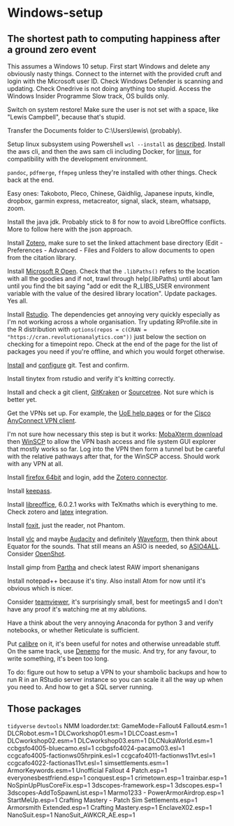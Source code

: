 # Windows-setup
## The shortest path to computing happiness after a ground zero event
This assumes a Windows 10 setup.  First start Windows and delete any obviously nasty things.  Connect to the internet with the provided cruft and login with the Microsoft user ID.  Check Windows Defender is scanning and updating.  Check Onedrive is not doing anything too stupid.  Access the Windows Insider Programme Slow track, OS builds only.

Switch on system restore!
Make sure the user is not set with a space, like "Lewis Campbell", because that's stupid.

Transfer the Documents folder to C:\Users\lewis\ (probably).

Setup linux subsystem using Powershell `wsl --install` as [described](https://docs.microsoft.com/en-us/windows/wsl/install). Install the aws cli, and then the aws sam cli including Docker, for [linux](https://docs.aws.amazon.com/serverless-application-model/latest/developerguide/serverless-sam-cli-install-linux.html), for compatibility with the development environment.

`pandoc`, `pdfmerge`, `ffmpeg` unless they're installed with other things. Check back at the end.

Easy ones: Takoboto, Pleco, Chinese, Gàidhlig, Japanese inputs, kindle, dropbox, garmin express, metacreator, signal, slack, steam, whatsapp, zoom.

Install the java jdk.  Probably stick to 8 for now to avoid LibreOffice conflicts. More to follow here with the json approach.

Install [Zotero](https://www.zotero.org/), make sure to set the linked attachment base directory (Edit - Preferences - Advanced - Files and Folders to allow documents to open from the citation library.

Install [Microsoft R Open](https://mran.microsoft.com/download/). Check that the `.libPaths()` refers to the location with all the goodies and if not, trawl through help(.libPaths) until about 1am until you find the bit saying "add or edit the R_LIBS_USER environment variable with the value of the desired library location". Update packages.  Yes all.

Install [Rstudio](https://www.rstudio.com/products/rstudio/download/).  The dependencies get annoying very quickly especially as I'm not working across a whole organisation. Try updating RProfile.site in the R distribution with `options(repos = c(CRAN = "https://cran.revolutionanalytics.com"))` just below the section on checking for a timepoint repo. Check at the end of the page for the list of packages you need if you're offline, and which you would forget otherwise.

[Install](https://git-for-windows.github.io/) and [configure](happygitwithr) git.  Test and confirm.

Install tinytex from rstudio and verify it's knitting correctly.

Install and check a git client, [GitKraken](https://www.gitkraken.com/) or [Sourcetree](https://www.sourcetreeapp.com/).  Not sure which is better yet.

Get the VPNs set up.  For example, the [UoE help pages](https://www.ed.ac.uk/information-services/computing/desktop-personal/vpn) or for the [Cisco AnyConnect VPN client](https://www.ed.ac.uk/information-services/computing/desktop-personal/vpn/vpn-cisco-client/cisco-anyconnect-ssl-client-windows).

I'm not sure how necessary this step is but it works: [MobaXterm download](https://mobaxterm.mobatek.net/download.html) then [WinSCP](https://winscp.net/eng/download.php) to allow the VPN bash access and file system GUI explorer that mostly works so far.  Log into the VPN then form a tunnel but be careful with the relative pathways after that, for the WinSCP access.  Should work with any VPN at all.  

Install [firefox 64bit](https://www.mozilla.org/en-US/firefox/) and login, add the [Zotero connector](https://www.zotero.org/download/connectors).

Install [keepass](https://keepass.info/).

Install [libreoffice](https://www.libreoffice.org/download/download/), 6.0.2.1 works with TeXmaths which is everything to me. Check zotero and [latex](https://extensions.libreoffice.org/extensions/texmaths-1) integration.

Install [foxit](https://www.foxitsoftware.com/pdf-reader/), just the reader, not Phantom.

Install [vlc](https://get.videolan.org/vlc/2.2.6/win64/vlc-2.2.6-win64.exe) and maybe [Audacity](https://www.fosshub.com/Audacity.html/audacity-win-2.1.3.exe) and definitely [Waveform](https://www.tracktion.com/products/waveform-free), then think about Equator for the sounds. That still means an ASIO is needed, so [ASIO4ALL](https://www.asio4all.org/). Consider [OpenShot](https://www.openshot.org/).

Install gimp from [Partha](https://www.partha.com/) and check latest RAW import shenanigans

Install notepad++ because it's tiny. Also install Atom for now until it's obvious which is nicer.

Consider [teamviewer](https://www.teamviewer.com/en/download/windows/), it's surprisingly small, best for meetings5 and I don't have any proof it's watching me at my ablutions.

Have a think about the very annoying Anaconda for python 3 and verify notebooks, or whether Reticulate is sufficient.

Put [calibre](https://calibre-ebook.com/download_windows64) on it, it's been useful for notes and otherwise unreadable stuff.  On the same track, use [Denemo](http://www.denemo.org/downloads-page/) for the music.  And try, for any favour, to write something,  it's been too long.

To do: figure out how to setup a VPN to your shambolic backups and how to run R in an RStudio server instance so you can scale it all the way up when you need to.  And how to get a SQL server running.

## Those packages
`tidyverse`
`devtools`
NMM loadorder.txt:
GameMode=Fallout4
Fallout4.esm=1
DLCRobot.esm=1
DLCworkshop01.esm=1
DLCCoast.esm=1
DLCworkshop02.esm=1
DLCworkshop03.esm=1
DLCNukaWorld.esm=1
ccbgsfo4005-bluecamo.esl=1
ccbgsfo4024-pacamo03.esl=1
ccgcafo4005-factionws05hrpink.esl=1
ccgcafo4011-factionws11vt.esl=1
ccgcafo4022-factionas11vt.esl=1
simsettlements.esm=1
ArmorKeywords.esm=1
Unofficial Fallout 4 Patch.esp=1
everyonesbestfriend.esp=1
conquest.esp=1
crimetown.esp=1
trainbar.esp=1
NoSpinUpPlusCoreFix.esp=1
3dscopes-framework.esp=1
3dscopes.esp=1
3dscopes-AddToSpawnList.esp=1
Marmo1233 - PowerArmorAirdrop.esp=1
StartMeUp.esp=1
Crafting Mastery - Patch Sim Settlements.esp=1
Armorsmith Extended.esp=1
Crafting Mastery.esp=1
EnclaveX02.esp=1
NanoSuit.esp=1
NanoSuit_AWKCR_AE.esp=1
